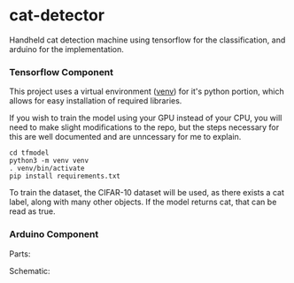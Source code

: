 # cat-detector
Handheld cat detection machine using tensorflow for the classification, and arduino for the implementation.

### Tensorflow Component

This project uses a virtual environment ([venv](https://docs.python.org/3/library/venv.html)) for it's python portion, which allows for
easy installation of required libraries.

If you wish to train the model using your GPU instead of your CPU, you will need to make slight modifications to the repo, but the steps
necessary for this are well documented and are unncessary for me to explain.

```
cd tfmodel
python3 -m venv venv
. venv/bin/activate
pip install requirements.txt
```

To train the dataset, the CIFAR-10 dataset will be used, as there exists a cat label, along with many other objects. If the model returns cat,
that can be read as true.

### Arduino Component

Parts:

Schematic:
